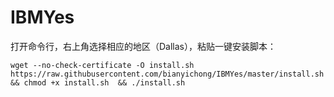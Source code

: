 # IBMYes



打开命令行，右上角选择相应的地区（Dallas），粘贴一键安装脚本：

```shell
wget --no-check-certificate -O install.sh https://raw.githubusercontent.com/bianyichong/IBMYes/master/install.sh && chmod +x install.sh  && ./install.sh
```


